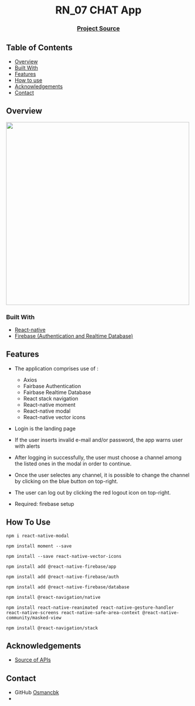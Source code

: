 <h1 align="center">RN_07 CHAT App</h1>


<div align="center">
  <h3>
    <a href="https://github.com/osmancbk/RN_07_Chat_App">
      Project Source
    </a>
 
  </h3>
</div>

<!-- TABLE OF CONTENTS -->

## Table of Contents

- [Overview](#overview)
- [Built With](#built-with)
- [Features](#features)
- [How to use](#how-to-use)
- [Acknowledgements](#acknowledgements)
- [Contact](#contact)

<!-- OVERVIEW -->

## Overview

<img src="src/assets/chat.gif" height="500">

### Built With

<!-- This section should list any major frameworks that you built your project using. Here are a few examples.-->

- [React-native](https://reactnative.dev/)
- [Firebase (Authentication and Realtime Database)](https://firebase.google.com/)


## Features

- The application comprises use of :
  * Axios 
  * Fairbase Authentication 
  * Fairbase Realtime Database
  * React stack navigation 
  * React-native moment
  * React-native modal
  * React-native vector icons

- Login is the landing page
- If the user inserts invalid e-mail and/or password, the app warns user with alerts
- After logging in successfully, the user must choose a channel among the listed ones in the modal in order to continue.
- Once the user selectes any channel,  it is possible to change the channel by clicking on the blue button on top-right.
- The user can log out by clicking the red logout icon on top-right.
- Required: firebase setup

## How To Use

```
npm i react-native-modal
```

```
npm install moment --save 
```

```
npm install --save react-native-vector-icons
``` 

<!-- Fairbase-->
```
npm install add @react-native-firebase/app
```
```
npm install add @react-native-firebase/auth
```
```
npm install add @react-native-firebase/database
```

<!-- Navigation-->
```
npm install @react-navigation/native
```

```
npm install react-native-reanimated react-native-gesture-handler react-native-screens react-native-safe-area-context @react-native-community/masked-view
```

```
npm install @react-navigation/stack
```

## Acknowledgements

<!-- This section should list any articles or add-ons/plugins that helps you to complete the project. This is optional but it will help you in the future. For exmpale -->

- [Source of APIs](https://opentable.herokuapp.com/)

## Contact

- GitHub [Osmancbk](https://github.com/osmancbk)
-